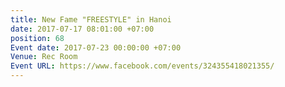```yaml
---
title: New Fame "FREESTYLE" in Hanoi
date: 2017-07-17 08:01:00 +07:00
position: 68
Event date: 2017-07-23 00:00:00 +07:00
Venue: Rec Room
Event URL: https://www.facebook.com/events/324355418021355/
---
```


